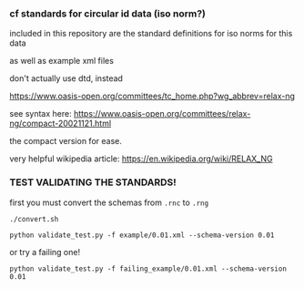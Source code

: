 
### cf standards for circular id data (iso norm?)


included in this repository are the standard definitions for iso norms for this data

as well as example xml files

don't actually use dtd, instead

https://www.oasis-open.org/committees/tc_home.php?wg_abbrev=relax-ng

see syntax here: https://www.oasis-open.org/committees/relax-ng/compact-20021121.html

the compact version for ease.

very helpful wikipedia article:
https://en.wikipedia.org/wiki/RELAX_NG


### TEST VALIDATING THE STANDARDS!

first you must convert the schemas from `.rnc` to `.rng`

```
./convert.sh
```

```
python validate_test.py -f example/0.01.xml --schema-version 0.01
```

or try a failing one!

```
python validate_test.py -f failing_example/0.01.xml --schema-version 0.01
```
